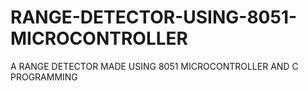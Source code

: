 # RANGE-DETECTOR-USING-8051-MICROCONTROLLER
A RANGE DETECTOR MADE USING 8051 MICROCONTROLLER AND C PROGRAMMING
